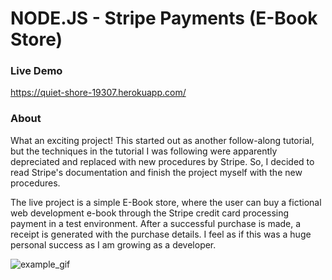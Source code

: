 # NODE.JS - Stripe Payments (E-Book Store)

### Live Demo

https://quiet-shore-19307.herokuapp.com/

### About

What an exciting project! This started out as another follow-along tutorial, but the techniques in the tutorial I was following were apparently depreciated and replaced with new procedures by Stripe. So, I decided to read Stripe's documentation and finish the project myself with the new procedures.

The live project is a simple E-Book store, where the user can buy a fictional web development e-book through the Stripe credit card processing payment in a test environment. After a successful purchase is made, a receipt is generated with the purchase details. I feel as if this was a huge personal success as I am growing as a developer.

![example_gif](./example.gif)
